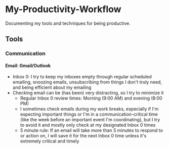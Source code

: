 # My-Productivity-Workflow
Documenting my tools and techniques for being productive.

## Tools

### Communication

#### Email: Gmail/Outlook

- Inbox 0: I try to keep my inboxes empty through regular scheduled emailing, snoozing emails, unsubscribing from things I don't truly need, and being efficient about my emailing
- Checking email can be (has been) very distracting, so I try to minimize it
  - Regular Inbox 0 review times: Morning (9:00 AM) and evening (8:00 PM)
  - I sometimes check emails during my work breaks, especially if I'm expecting important things or I'm in a communication-critical time (like the week before an important event I'm coordinating), but I try to avoid it and mostly only check at my designated Inbox 0 times
  - 5 minute rule: If an email will take more than 5 minutes to respond to or action on, I will save it for the next Inbox 0 time unless it's extremely critical and timely

